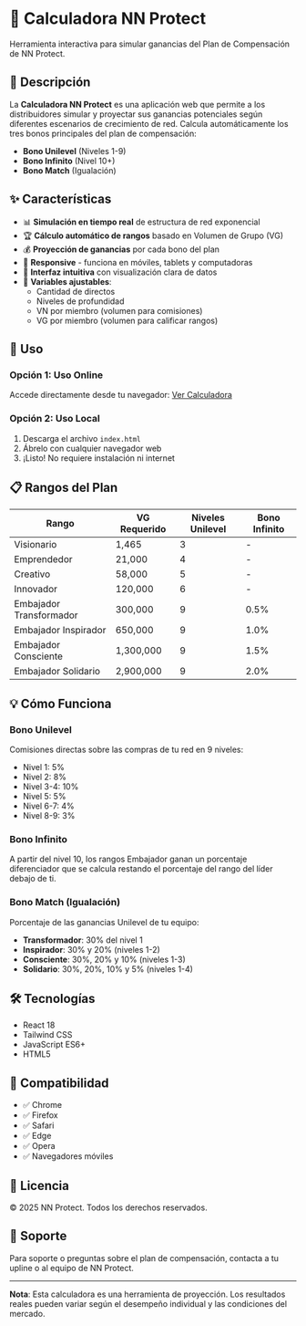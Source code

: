 # 💼 Calculadora NN Protect

Herramienta interactiva para simular ganancias del Plan de Compensación de NN Protect.

## 🎯 Descripción

La **Calculadora NN Protect** es una aplicación web que permite a los distribuidores simular y proyectar sus ganancias potenciales según diferentes escenarios de crecimiento de red. Calcula automáticamente los tres bonos principales del plan de compensación:

- **Bono Unilevel** (Niveles 1-9)
- **Bono Infinito** (Nivel 10+)
- **Bono Match** (Igualación)

## ✨ Características

- 📊 **Simulación en tiempo real** de estructura de red exponencial
- 🏆 **Cálculo automático de rangos** basado en Volumen de Grupo (VG)
- 💰 **Proyección de ganancias** por cada bono del plan
- 📱 **Responsive** - funciona en móviles, tablets y computadoras
- 🎨 **Interfaz intuitiva** con visualización clara de datos
- 🔢 **Variables ajustables**:
  - Cantidad de directos
  - Niveles de profundidad
  - VN por miembro (volumen para comisiones)
  - VG por miembro (volumen para calificar rangos)

## 🚀 Uso

### Opción 1: Uso Online
Accede directamente desde tu navegador: [Ver Calculadora](https://tu-usuario.github.io/calculadora-nn-protect)

### Opción 2: Uso Local
1. Descarga el archivo `index.html`
2. Ábrelo con cualquier navegador web
3. ¡Listo! No requiere instalación ni internet

## 📋 Rangos del Plan

| Rango | VG Requerido | Niveles Unilevel | Bono Infinito |
|-------|--------------|------------------|---------------|
| Visionario | 1,465 | 3 | - |
| Emprendedor | 21,000 | 4 | - |
| Creativo | 58,000 | 5 | - |
| Innovador | 120,000 | 6 | - |
| Embajador Transformador | 300,000 | 9 | 0.5% |
| Embajador Inspirador | 650,000 | 9 | 1.0% |
| Embajador Consciente | 1,300,000 | 9 | 1.5% |
| Embajador Solidario | 2,900,000 | 9 | 2.0% |

## 💡 Cómo Funciona

### Bono Unilevel
Comisiones directas sobre las compras de tu red en 9 niveles:
- Nivel 1: 5%
- Nivel 2: 8%
- Nivel 3-4: 10%
- Nivel 5: 5%
- Nivel 6-7: 4%
- Nivel 8-9: 3%

### Bono Infinito
A partir del nivel 10, los rangos Embajador ganan un porcentaje diferenciador que se calcula restando el porcentaje del rango del líder debajo de ti.

### Bono Match (Igualación)
Porcentaje de las ganancias Unilevel de tu equipo:
- **Transformador**: 30% del nivel 1
- **Inspirador**: 30% y 20% (niveles 1-2)
- **Consciente**: 30%, 20% y 10% (niveles 1-3)
- **Solidario**: 30%, 20%, 10% y 5% (niveles 1-4)

## 🛠️ Tecnologías

- React 18
- Tailwind CSS
- JavaScript ES6+
- HTML5

## 📱 Compatibilidad

- ✅ Chrome
- ✅ Firefox
- ✅ Safari
- ✅ Edge
- ✅ Opera
- ✅ Navegadores móviles

## 📄 Licencia

© 2025 NN Protect. Todos los derechos reservados.

## 🤝 Soporte

Para soporte o preguntas sobre el plan de compensación, contacta a tu upline o al equipo de NN Protect.

---

**Nota**: Esta calculadora es una herramienta de proyección. Los resultados reales pueden variar según el desempeño individual y las condiciones del mercado.